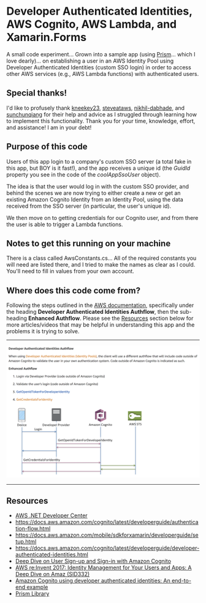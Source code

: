 # Developer Authenticated Identities, AWS Cognito, AWS Lambda, and Xamarin.Forms
A small code experiment... Grown into a sample app (using [Prism](https://prismlibrary.github.io/)... which I love dearly)... on establishing a user in an AWS Identity Pool using Developer Authenticated Identities (custom SSO login) in order to access other AWS services (e.g., AWS Lambda functions) with authenticated users.

## Special thanks!
I'd like to profusely thank [kneekey23](https://github.com/kneekey23), [steveataws](https://github.com/steveataws), [nikhil-dabhade](https://github.com/nikhil-dabhade), and [sunchunqiang](https://github.com/sunchunqiang) for their help and advice as I struggled through learning how to implement this functionality. Thank you for your time, knowledge, effort, and assistance! I am in your debt!

## Purpose of this code
Users of this app login to a company's custom SSO server (a total fake in this app, but BOY is it fast!), and the app receives a unique id (the *GuidId* property you see in the code of the *coolAppSsoUser* object). 

The idea is that the user would log in with the custom SSO provider, and behind the scenes we are now trying to either create a new or get an existing Amazon Cognito Identity from an Identity Pool, using the data received from the SSO server (in particular, the user's unique id). 

We then move on to getting credentials for our Cognito user, and from there the user is able to trigger a Lambda functions.

## Notes to get this running on your machine
There is a class called AwsConstants.cs... All of the required constants you will need are listed there, and I tried to make the names as clear as I could. You'll need to fill in values from your own account. 

## Where does this code come from?
Following the steps outlined in the [AWS documentation](https://docs.aws.amazon.com/cognito/latest/developerguide/authentication-flow.html), specifically under the heading **Developer Authenticated Identities Authflow**, then the sub-heading **Enhanced Authflow**. Please see the [Resources](https://github.com/jbachelor/DevAuthIdentitiesWithAwsCognitoInXamForms#resources) section below for more articles/videos that may be helpful in understanding this app and the problems it is trying to solve.

***
![Screenshot of the aws suggested auth flow for developer authenticated identities](DevAuthIdsEnhancedFlow.png "Developer Authenticated Identity Authflow - Enhanced Authflow")
***

## Resources
* [AWS .NET Developer Center](https://aws.amazon.com/developer/language/net/)
* https://docs.aws.amazon.com/cognito/latest/developerguide/authentication-flow.html
* https://docs.aws.amazon.com/mobile/sdkforxamarin/developerguide/setup.html
* https://docs.aws.amazon.com/cognito/latest/developerguide/developer-authenticated-identities.html
* [Deep Dive on User Sign-up and Sign-in with Amazon Cognito](https://www.youtube.com/watch?v=KWjgiNgDfwI)
* [AWS re:Invent 2017: Identity Management for Your Users and Apps: A Deep Dive on Amaz (SID332)](https://www.youtube.com/watch?time_continue=16&v=jLQjQpUYw6g)
* [Amazon Cognito using developer authenticated identities: An end-to-end example](https://aws.amazon.com/blogs/mobile/integrating-amazon-cognito-using-developer-authenticated-identities-an-end-to-end-example/)
* [Prism Library](https://prismlibrary.github.io/)
